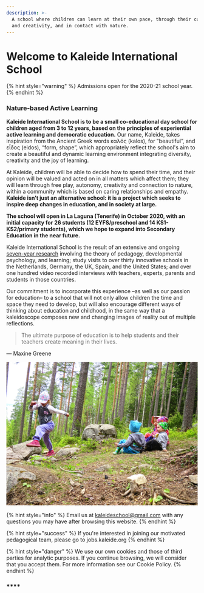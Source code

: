 ```yaml
---
description: >-
  A school where children can learn at their own pace, through their curiosity
  and creativity, and in contact with nature.
---
```


# Welcome to Kaleide International School

{% hint style="warning" %}
Admissions open for the 2020-21 school year.
{% endhint %}

### Nature-based Active Learning

**Kaleide International School is to be a small co-educational day school for children aged from 3 to 12 years, based on the principles of experiential active learning and democratic education.** Our name, Kaleide, takes inspiration from the Ancient Greek words καλός \(kalos\), for ‟beautiful”, and εἶδος \(eidos\), “form, shape”, which appropriately reflect the school's aim to create a beautiful and dynamic learning environment integrating diversity, creativity and the joy of learning.

At Kaleide, children will be able to decide how to spend their time, and their opinion will be valued and acted on in all matters which affect them; they will learn through free play, autonomy, creativity and connection to nature, within a community which is based on caring relationships and empathy. **Kaleide isn’t just an alternative school: it is a project which seeks to inspire deep changes in education, and in society at large.**

**The school will open in La Laguna \(Tenerife\) in October 2020, with an initial capacity for 26 students \(12 EYFS/preschool and 14 KS1-KS2/primary students\), which we hope to expand into Secondary Education in the near future.**

Kaleide International School is the result of an extensive and ongoing [seven-year research](www.estonoesunaescuela.org) involving the theory of pedagogy, developmental psychology, and learning; study visits to over thirty innovative schools in the Netherlands, Germany, the UK, Spain, and the United States; and over one hundred video recorded interviews with teachers, experts, parents and students in those countries.

Our commitment is to incorporate this experience –as well as our passion for education– to a school that will not only allow children the time and space they need to develop, but will also encourage different ways of thinking about education and childhood, in the same way that a kaleidoscope composes new and changing images of reality out of multiple reflections.

> The ultimate purpose of education is to help students and their teachers create meaning in their lives.

— Maxine Greene

![Image by Finland Lakeland, CC BY-ND 2.0](.gitbook/assets/26993066616_102c35655d_k.jpg)

{% hint style="info" %}
 Email us at kaleideschool@gmail.com with any questions you may have after browsing this website.
{% endhint %}

{% hint style="success" %}
If you're interested in joining our motivated pedagogical team, please go to jobs.kaleide.org
{% endhint %}

{% hint style="danger" %}
We use our own cookies and those of third parties for analytic purposes. If you continue browsing, we will consider that you accept them. For more information see our Cookie Policy.
{% endhint %}

### \*\*\*\*


